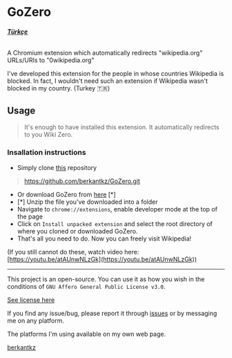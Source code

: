 ﻿# GoZero

###### __*[Türkçe](https://berkantkz.github.io/GoZero/tr)*__

A Chromium extension which automatically redirects "wikipedia.org" URLs/URIs to "0wikipedia.org"

I've developed this extension for the people in whose countries Wikipedia is blocked. In fact, I wouldn't need such an extension if Wikipedia wasn't blocked in my country. (Turkey 🇹🇷)


## Usage

>It's enough to have installed this extension. It automatically redirects to you Wiki Zero.

### Insallation instructions

* Simply clone [this](https://github.com/berkantkz/GoZero) repository 
> https://github.com/berkantkz/GoZero.git
* Or download GoZero from [here](https://github.com/berkantkz/GoZero/archive/master.zip) [*]
* [*] Unzip the file you've downloaded into a folder
* Navigate to ``` chrome://extensions ```, enable developer mode at the top of the page
* Click on ```Install unpacked extension``` and select the root directory of where you cloned or downloaded GoZero.
* That's all you need to do. Now you can freely visit Wikipedia!

(If you still cannot do these, watch video here: [https://youtu.be/atAUnwNLzGk](https://youtu.be/atAUnwNLzGk))

---
This project is an open-source. You can use it as how you wish in the conditions of ```GNU Affero General Public License v3.0```.

[See license here](https://github.com/berkantkz/GoZero/blob/master/LICENSE)

If you find any issue/bug, please report it through [issues](https://github.com/berkantkz/GoZero/issues) or by messaging me on any platform.

The platforms I'm using available on my own web page.

[berkantkz](https://berkantkz.github.io)
